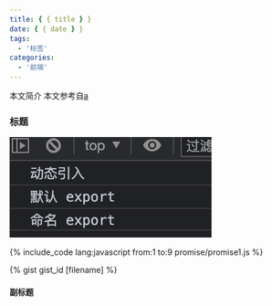 ```yaml
---
title: { { title } }
date: { { date } }
tags:
  - '标签'
categories:
  - '前端'
---
```


本文简介
本文参考自[a](https://)

<!-- more -->

### 标题

![结果](/images/browser-esmodule/2.png)

{% include_code lang:javascript from:1 to:9 promise/promise1.js %}

{% gist gist_id [filename] %}

#### 副标题
